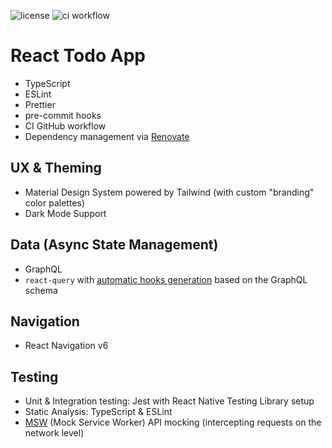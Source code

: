 ![license](https://img.shields.io/github/license/manoldonev/RNTodoAppTs?style=plastic) ![ci workflow](https://github.com/manoldonev/RNTodoAppTs/workflows/ci/badge.svg)

# React Todo App

- TypeScript
- ESLint
- Prettier
- pre-commit hooks
- CI GitHub workflow
- Dependency management via [Renovate](https://www.whitesourcesoftware.com/free-developer-tools/renovate/)

## UX & Theming

- Material Design System powered by Tailwind (with custom "branding" color palettes)
- Dark Mode Support

## Data (Async State Management)

- GraphQL
- `react-query` with [automatic hooks generation](https://www.graphql-code-generator.com/) based on the GraphQL schema

## Navigation

- React Navigation v6

## Testing

- Unit & Integration testing: Jest with React Native Testing Library setup
- Static Analysis: TypeScript & ESLint
- [MSW](https://mswjs.io/) (Mock Service Worker) API mocking (intercepting requests on the network level)
